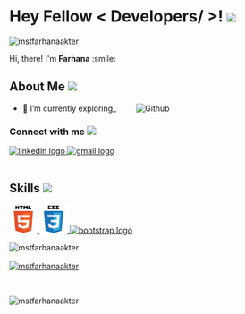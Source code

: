 <div>
  <!--<img align="right" width="350" alt="wallpaper" src="2.jpg"/>-->



<h1> Hey Fellow < Developers/ >! <img src = "https://raw.githubusercontent.com/MartinHeinz/MartinHeinz/master/wave.gif" width = 30px> </h1>
<p align='center'>
</p>

<p align="left"> <img src="https://komarev.com/ghpvc/?username=mstfarhanaakter&label=Profile%20views&color=0e75b6&style=flat" alt="mstfarhanaakter" /> </p>
<!--[![Github](https://img.shields.io/github/followers/mstfarhanaakter?label=Follow&style=social)](https://github.com/mstfarhanaakter)-->

<div size='20px'> Hi, there! I'm <b>Farhana</b> :smile:
</div>

<h2> About Me <img src = "https://media0.giphy.com/media/KDDpcKigbfFpnejZs6/giphy.gif?cid=ecf05e47oy6f4zjs8g1qoiystc56cu7r9tb8a1fe76e05oty&rid=giphy.gif" width = 100px></h2>

<img width="55%" align="right" alt="Github" src="https://raw.githubusercontent.com/onimur/.github/master/.resources/git-header.svg" /> 

- 🌱 I’m currently exploring_


<h3 align="left">Connect with me <img src='https://raw.githubusercontent.com/ShahriarShafin/ShahriarShafin/main/Assets/handshake.gif' width="100px"></h3>

<div align="left">
 <a href="https://www.linkedin.com/in/mstfarhanaakter/"> <img src="https://img.shields.io/static/v1?message=LinkedIn&logo=linkedin&label=&color=0077B5&logoColor=white&labelColor=&style=for-the-badge" height="30" alt="linkedin logo"  /> </a>
  <a href="mailto:farhanashetu.idb@gmial.com"> <img src="https://img.shields.io/static/v1?message=Gmail&logo=gmail&label=&color=D14836&logoColor=white&labelColor=&style=for-the-badge" height="30" alt="gmail logo"  />
  </a>
</div>


<br>







<p align="left">
</p>

<h2> Skills <img src = "https://media2.giphy.com/media/QssGEmpkyEOhBCb7e1/giphy.gif?cid=ecf05e47a0n3gi1bfqntqmob8g9aid1oyj2wr3ds3mg700bl&rid=giphy.gif" width = 32px> </h2>
<p align="left">

<a href="" target="" rel="noreferrer">
<img src="https://raw.githubusercontent.com/devicons/devicon/master/icons/html5/html5-original-wordmark.svg" alt="html5" width="50" height="50"/> </a> 

<a href="" target="" rel="noreferrer"> 
<img src="https://raw.githubusercontent.com/devicons/devicon/master/icons/css3/css3-original-wordmark.svg" alt="css3" width="50" height="50"/> </a>

 <a href="" target="" rel="noreferrer">
   <img src="https://cdn.jsdelivr.net/gh/devicons/devicon/icons/bootstrap/bootstrap-original-wordmark.svg" height="48" alt="bootstrap logo"  />
<!-- <img src="https://raw.githubusercontent.com/devicons/devicon/master/icons/bootstrap/bootstrap-plain-wordmark.svg" alt="bootstrap" width="50" height="50"/> </a>-->
 </p>

 

<!--last part-->

<p><img align="left" src="https://github-readme-stats.vercel.app/api/top-langs?username=mstfarhanaakter&show_icons=true&locale=en&layout=compact" alt="mstfarhanaakter" /></p>
<br>
<p><img align="center"  src="https://github-readme-stats.vercel.app/api?username=mstfarhanaakter&show_icons=true&locale=en" alt="mstfarhanaakter" /></p>
<br>
<p><img align="left"  src="https://github-readme-streak-stats.herokuapp.com/?user=mstfarhanaakter&" alt="mstfarhanaakter" /></p>



</div>

